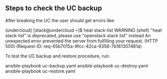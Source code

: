Steps to check the UC backup
----------------------------

After breaking the UC the user should get errors like:

  (undercloud) [stack@undercloud ~]$ heat stack-list
  WARNING (shell) "heat stack-list" is deprecated, please use "openstack stack list" instead
  An unexpected error prevented the server from fulfilling your request. (HTTP 500) (Request-ID: req-65b7015a-9fcc-42ca-9356-7b161307481a)
 

To test the UC backup and restore procedure, run:

  ansible-playbook uc-backup.yaml
  ansible-playbook uc-destroy.yaml
  ansible-playbook uc-restore.yaml
